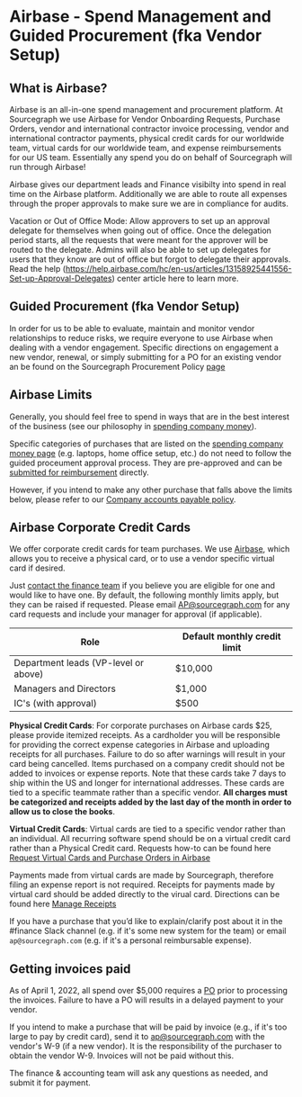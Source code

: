 # Airbase - Spend Management and Guided Procurement (fka Vendor Setup)

## What is Airbase?

Airbase is an all-in-one spend management and procurement platform. At Sourcegraph we use Airbase for Vendor Onboarding Requests, Purchase Orders, vendor and international contractor invoice processing, vendor and international contractor payments, physical credit cards for our worldwide team, virtual cards for our worldwide team, and expense reimbursements for our US team. Essentially any spend you do on behalf of Sourcegraph will run through Airbase!

Airbase gives our department leads and Finance visibilty into spend in real time on the Airbase platform. Additionally we are able to route all expenses through the proper approvals to make sure we are in compliance for audits.

Vacation or Out of Office Mode: Allow approvers to set up an approval delegate for themselves when going out of office. Once the delegation period starts, all the requests that were meant for the approver will be routed to the delegate. Admins will also be able to set up delegates for users that they know are out of office but forgot to delegate their approvals. Read the help (https://help.airbase.com/hc/en-us/articles/13158925441556-Set-up-Approval-Delegates) center article here to learn more.

## Guided Procurement (fka Vendor Setup)

In order for us to be able to evaluate, maintain and monitor vendor relationships to reduce risks, we require everyone to use Airbase when dealing with a vendor engagement. Specific directions on engagement a new vendor, renewal, or simply submitting for a PO for an existing vendor an be found on the Sourcegraph Procurement Policy [page](https://handbook.sourcegraph.com/departments/finance/process/ap.md)

## Airbase Limits

Generally, you should feel free to spend in ways that are in the best interest of the business (see our philosophy in [spending company money](../../../benefits-pay-perks/benefits-perks/spending-company-money.md)).

Specific categories of purchases that are listed on the [spending company money page](../../../benefits-pay-perks/benefits-perks/spending-company-money.md) (e.g. laptops, home office setup, etc.) do not need to follow the guided proceument approval process. They are pre-approved and can be [submitted for reimbursement](../../../benefits-pay-perks/pay-expenses/expenses/index.md) directly.

However, if you intend to make any other purchase that falls above the limits below, please refer to our [Company accounts payable policy](ap.md).

## Airbase Corporate Credit Cards

We offer corporate credit cards for team purchases. We use [Airbase](https://dashboard.airbase.io/home), which allows you to receive a physical card, or to use a vendor specific virtual card if desired.

Just [contact the finance team](../index.md#contact) if you believe you are eligible for one and would like to have one. By default, the following monthly limits apply, but they can be raised if requested. Please email AP@sourcegraph.com for any card requests and include your manager for approval (if applicable).

| Role                                 | Default monthly credit limit |
| ------------------------------------ | ---------------------------- |
| Department leads (VP-level or above) | $10,000                      |
| Managers and Directors               | $1,000                       |
| IC's (with approval)                 | $500                         |

**Physical Credit Cards**: For corporate purchases on Airbase cards $25, please provide itemized receipts. As a cardholder you will be responsible for providing the correct expense categories in Airbase and uploading receipts for all purchases. Failure to do so after warnings will result in your card being cancelled. Items purchased on a company credit should not be added to invoices or expense reports. Note that these cards take 7 days to ship within the US and longer for international addresses. These cards are tied to a specific teammate rather than a specific vendor. **All charges must be categorized and receipts added by the last day of the month in order to allow us to close the books**.

**Virtual Credit Cards**: Virtual cards are tied to a specific vendor rather than an individual. All recurring software spend should be on a virtual credit card rather than a Physical Credit card. Requests how-to can be found here [Request Virtual Cards and Purchase Orders in Airbase](https://help.airbase.com/hc/en-us/articles/4407660486164-Request-Virtual-Cards-and-Purchase-Orders-in-Airbase-)

Payments made from virtual cards are made by Sourcegraph, therefore filing an expense report is not required. Receipts for payments made by virtual card should be added directly to the virual card. Directions can be found here [Manage Receipts](https://help.airbase.com/hc/en-us/articles/360053509271-Manage-Receipts-in-Receipt-Inbox-)

If you have a purchase that you’d like to explain/clarify post about it in the #finance Slack channel (e.g. if it's some new system for the team) or email `ap@sourcegraph.com` (e.g. if it's a personal reimbursable expense).

## Getting invoices paid

As of April 1, 2022, all spend over $5,000 requires a [PO](ap.md#policy-objectives) prior to processing the invoices. Failure to have a PO will results in a delayed payment to your vendor.

If you intend to make a purchase that will be paid by invoice (e.g., if it's too large to pay by credit card), send it to [ap@sourcegraph.com](mailto:ap@sourcegraph.com) with the vendor's W-9 (if a new vendor). It is the responsibility of the purchaser to obtain the vendor W-9. Invoices will not be paid without this.

The finance & accounting team will ask any questions as needed, and submit it for payment.
